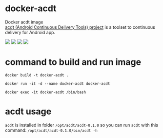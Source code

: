 # docker-acdt
Docker acdt image  
[acdt (Android Continuous Delivery Tools) project](https://github.com/bhagenbourger/acdt) is a toolset to continuous delivery for Android app.

[![](https://img.shields.io/docker/pulls/bhagenbourger/docker-acdt.svg)](https://hub.docker.com/r/bhagenbourger/docker-acdt/)
[![](https://img.shields.io/docker/stars/bhagenbourger/docker-acdt.svg)](https://hub.docker.com/r/bhagenbourger/docker-acdt/)
[![](https://images.microbadger.com/badges/image/bhagenbourger/docker-acdt.svg)](https://microbadger.com/images/bhagenbourger/docker-acdt)
[![](https://images.microbadger.com/badges/version/bhagenbourger/docker-acdt.svg)](https://microbadger.com/images/bhagenbourger/docker-cdt)

# command to build and run image
`docker build -t docker-acdt .`

`docker run -it -d --name docker-acdt docker-acdt`

`docker exec -it docker-acdt /bin/bash`

# acdt usage
`acdt` is installed in folder `/opt/acdt/acdt-0.1.0` so you can run `acdt` with this command: `/opt/acdt/acdt-0.1.0/bin/acdt -h`